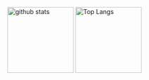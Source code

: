 <p align="left"> 
  <img alt="github stats" height="150px" src="https://github-readme-stats-ten-henna-47.vercel.app/api?username=m0nch1&count_private=true&theme=radical" />
  <img alt="Top Langs" height="150px" src="https://github-readme-stats-ten-henna-47.vercel.app/api/top-langs/?username=m0nch1&layout=compact&show_icons=true&count_private=true&theme=radical" />
</p>
